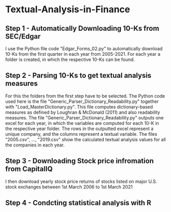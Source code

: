 # Textual-Analysis-in-Finance

## Step 1 - Automatically Downloading 10-Ks from SEC/Edgar
I use the Python file code "Edgar_Forms_02.py" to automatically download 10-Ks from the first quarter in each year from 2005-2021. 
For each year a folder is created, in which the respective 10-Ks can be found.

## Step 2 - Parsing 10-Ks to get textual analysis measures
For this the folders from the first step have to be selected. 
The Python code used here is the file "Generic_Parser_Dictionary_Readability.py" together with "Load_MasterDictionary.py". This file computes dictionary-based measures as defined by Loughran & McDonald (2011) and also readability measures. The file "Generic_Parser_Dictionary_Readability.py" outputs one excel for each year, in which the variables are computed for each 10-K in the respective year folder. The rows in the outputted excel represent a unique company, and the columns represent a textual variable. The files "2005.csv", ..., "2019.csv" show the calculated textual analysis values for all the companies in each year.

## Step 3 - Downloading Stock price infromation from CapitalIQ
I then download yearly stock price returns of stocks listed on major U.S. stock exchanges between 1st March 2006 to 1st March 2021


## Step 4 - Condcting statistical analysis with R 

